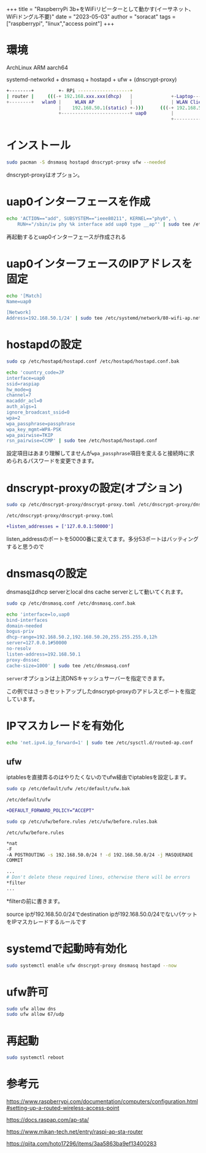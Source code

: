 +++
title = "RaspberryPi 3b+をWiFiリピーターとして動かす(イーサネット、WiFiドングル不要)"
date = "2023-05-03"
author = "soracat"
tags = ["raspberrypi", "linux","access point"]
+++

# 環境

ArchLinux ARM aarch64

systemd-networkd + dnsmasq + hostapd + ufw + (dnscrypt-proxy) 

```bash
+--------+         +- RPi -------------------+
| router |     (((-+ 192.168.xxx.xxx(dhcp)   |              +-Laptop-------------+
+--------+   wlan0 |     WLAN AP             |              | WLAN Client        |
                   |    192.168.50.1(static) +-)))      (((-+ 192.168.50.x(dhcp) |
                   +-------------------------+ uap0         |                    |
                                                            +--------------------+
```

# インストール

```bash
sudo pacman -S dnsmasq hostapd dnscrypt-proxy ufw --needed
```

dnscrypt-proxyはオプション。

# uap0インターフェースを作成

```bash
echo 'ACTION=="add", SUBSYSTEM=="ieee80211", KERNEL=="phy0", \
    RUN+="/sbin/iw phy %k interface add uap0 type __ap"' | sudo tee /etc/udev/rules.d/90-uap0.rules
```

再起動するとuap0インターフェースが作成される

# uap0インターフェースのIPアドレスを固定

```bash
echo '[Match]
Name=uap0

[Network]
Address=192.168.50.1/24' | sudo tee /etc/systemd/network/80-wifi-ap.network
```

# hostapdの設定

```bash
sudo cp /etc/hostapd/hostapd.conf /etc/hostapd/hostapd.conf.bak

echo 'country_code=JP
interface=uap0
ssid=raspiap
hw_mode=g
channel=7
macaddr_acl=0
auth_algs=1
ignore_broadcast_ssid=0
wpa=2
wpa_passphrase=passphrase
wpa_key_mgmt=WPA-PSK
wpa_pairwise=TKIP
rsn_pairwise=CCMP' | sudo tee /etc/hostapd/hostapd.conf
```

設定項目はあまり理解してませんが`wpa_passphrase`項目を変えると接続時に求められるパスワードを変更できます。

# dnscrypt-proxyの設定(オプション)

```bash
sudo cp /etc/dnscrypt-proxy/dnscrypt-proxy.toml /etc/dnscrypt-proxy/dnscrypt-proxy.toml.bak
```

`/etc/dnscrypt-proxy/dnscrypt-proxy.toml`

```diff
+listen_addresses = ['127.0.0.1:50000']
```

listen_addressのポートを50000番に変えてます。多分53ポートはバッティングすると思うので

# dnsmasqの設定

dnsmasqはdhcp serverとlocal dns cache serverとして動いてくれます。

```bash
sudo cp /etc/dnsmasq.conf /etc/dnsmasq.conf.bak

echo 'interface=lo,uap0
bind-interfaces
domain-needed
bogus-priv
dhcp-range=192.168.50.2,192.168.50.20,255.255.255.0,12h
server=127.0.0.1#50000
no-resolv
listen-address=192.168.50.1
proxy-dnssec
cache-size=1000' | sudo tee /etc/dnsmasq.conf
```

`server`オプションは上流DNSキャッシュサーバーを指定できます。

この例ではさっきセットアップしたdnscrypt-proxyのアドレスとポートを指定しています。

# IPマスカレードを有効化

```bash
echo 'net.ipv4.ip_forward=1' | sudo tee /etc/sysctl.d/routed-ap.conf
```

## ufw

iptablesを直接弄るのはやりたくないのでufw経由でiptablesを設定します。

```bash
sudo cp /etc/default/ufw /etc/default/ufw.bak
```

`/etc/default/ufw`

```diff
+DEFAULT_FORWARD_POLICY=“ACCEPT"
```

```bash
sudo cp /etc/ufw/before.rules /etc/ufw/before.rules.bak
```

`/etc/ufw/before.rules`

```bash
*nat
-F
-A POSTROUTING -s 192.168.50.0/24 ! -d 192.168.50.0/24 -j MASQUERADE
COMMIT

...
# Don't delete these required lines, otherwise there will be errors
*filter
...
```

*filterの前に書きます。

source ipが192.168.50.0/24でdestination ipが192.168.50.0/24でないパケットをIPマスカレードするルールです

# systemdで起動時有効化

```bash
sudo systemctl enable ufw dnscrypt-proxy dnsmasq hostapd --now
```

# ufw許可

```bash
sudo ufw allow dns
sudo ufw allow 67/udp
```

# 再起動

```bash
sudo systemctl reboot
```

# 参考元

https://www.raspberrypi.com/documentation/computers/configuration.html#setting-up-a-routed-wireless-access-point

https://docs.raspap.com/ap-sta/

https://www.mikan-tech.net/entry/raspi-ap-sta-router

https://qiita.com/hoto17296/items/3aa5863ba9ef13400283